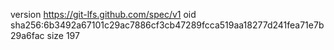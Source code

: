 version https://git-lfs.github.com/spec/v1
oid sha256:6b3492a67101c29ac7886cf3cb47289fcca519aa18277d241fea71e7b29a6fac
size 197
